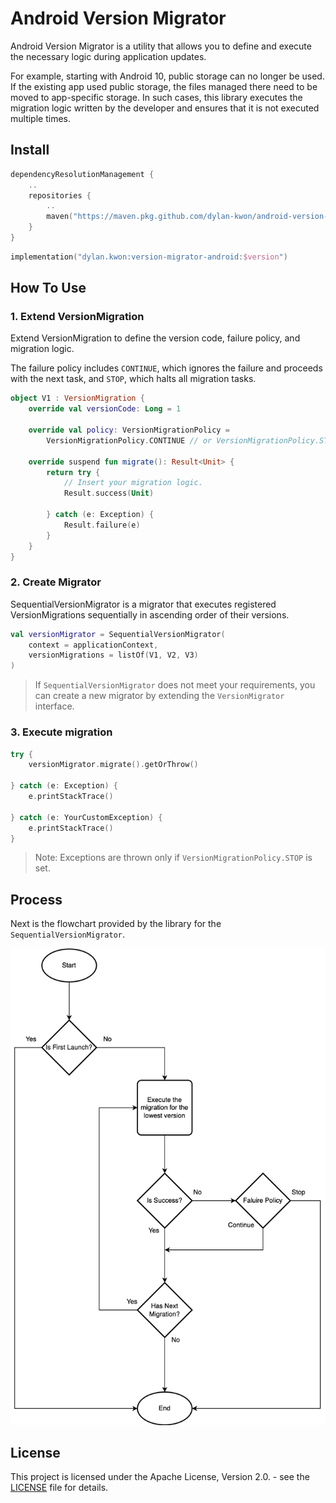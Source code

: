 # Android Version Migrator

Android Version Migrator is a utility that allows you to define and execute the necessary logic
during application
updates.

For example, starting with Android 10, public storage can no longer be used. If the existing app
used public storage,
the files managed there need to be moved to app-specific storage. In such cases, this library
executes the migration
logic written by the developer and ensures that it is not executed multiple times.

## Install

```kotlin
dependencyResolutionManagement {
    ..
    repositories {
        ..
        maven("https://maven.pkg.github.com/dylan-kwon/android-version-migrator")
    }
}
```

```kotlin
implementation("dylan.kwon:version-migrator-android:$version")
```

## How To Use

### 1. Extend VersionMigration

Extend VersionMigration to define the version code, failure policy, and migration logic.

The failure policy includes `CONTINUE`, which ignores the failure and proceeds with the next task,
and `STOP`, which
halts
all migration tasks.

```kotlin
object V1 : VersionMigration {
    override val versionCode: Long = 1

    override val policy: VersionMigrationPolicy =
        VersionMigrationPolicy.CONTINUE // or VersionMigrationPolicy.STOP

    override suspend fun migrate(): Result<Unit> {
        return try {
            // Insert your migration logic.
            Result.success(Unit)

        } catch (e: Exception) {
            Result.failure(e)
        }
    }
}
```

### 2. Create Migrator

SequentialVersionMigrator is a migrator that executes registered VersionMigrations sequentially in
ascending order of
their versions.

```kotlin
val versionMigrator = SequentialVersionMigrator(
    context = applicationContext,
    versionMigrations = listOf(V1, V2, V3)
)
```

> If `SequentialVersionMigrator` does not meet your requirements, you can create a new migrator by
> extending the
> `VersionMigrator` interface.

### 3. Execute migration

```kotlin
try {
    versionMigrator.migrate().getOrThrow()

} catch (e: Exception) {
    e.printStackTrace()

} catch (e: YourCustomException) {
    e.printStackTrace()
}
```

> Note: Exceptions are thrown only if `VersionMigrationPolicy.STOP` is set.

## Process

Next is the flowchart provided by the library for the `SequentialVersionMigrator`.

![flow-chart](./docs/res/flowchart.drawio.png)

## License

This project is licensed under the Apache License, Version 2.0. - see the [LICENSE](app/LICENSE.txt)
file for details.